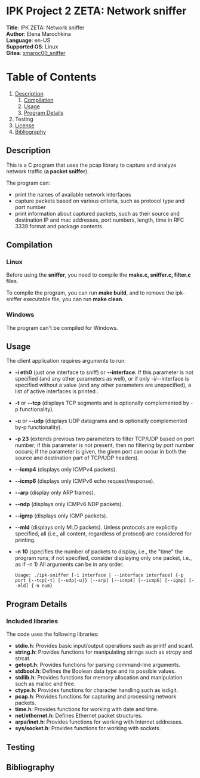 # IPK Project 2 ZETA: Network sniffer
**Title**: IPK ZETA: Network sniffer\
**Author**: Elena Marochkina\
**Language**: en-US\
**Supported OS**: Linux\
**Gitea**: [xmaroc00_sniffer](https://git.fit.vutbr.cz/xmaroc00/IPK_Project2_2023)

# Table of Contents
1. [Description](#description)
    1. [Compilation](#compilation)
    2. [Usage](#usage)
    3. [Program Details](#program-details)
2. Testing
3. [License](#license)
4. [Bibliography](#bibliography)

## Description

This is a C program that uses the pcap library to capture and analyze network traffic (**a packet sniffer**). 

The program can:
- print the names of available network interfaces
- capture packets based on various criteria, such as protocol type and port number
- print information about captured packets, such as their source and destination 
IP and mac addresses, port numbers, length, time in RFC 3339 format and package contents. 

## Compilation
### Linux
Before using the **sniffer**, you need to compile the **make.c, sniffer.c, filter.c** files.

To compile the program, you can run **make build**, and to remove the ipk-sniffer executable
file, you can run **make clean**.

### Windows
The program can't be compiled for Windows.

## Usage
The client application requires  arguments to run:
- **-i eth0** (just one interface to sniff) or **--interface**. If this parameter is not specified (and any other parameters as well), or if only -i/--interface is specified without a value (and any other parameters are unspecified), a list of active interfaces is printed .
- **-t** or **--tcp** (displays TCP segments and is optionally complemented by -p functionality).
- **-u** or **--udp** (displays UDP datagrams and is optionally complemented by-p functionality).
- **-p 23** (extends previous two parameters to filter TCP/UDP based on port number; if this parameter is not present, then no filtering by port number occurs; if the parameter is given, the given port can occur in both the source and destination part of TCP/UDP headers).
- **--icmp4** (displays only ICMPv4 packets).
- **--icmp6** (displays only ICMPv6 echo request/response).
- **--arp** (display only ARP frames).
- **--ndp** (displays only ICMPv6 NDP packets).
- **--igmp** (displays only IGMP packets).
- **--mld** (displays only MLD packets).
Unless protocols are explicitly specified, all (i.e., all content, regardless of protocol) are considered for printing.
- **-n 10** (specifies the number of packets to display, i.e., the "time" the program runs; if not specified, consider displaying only one packet, i.e., as if -n 1)
All arguments can be in any order.

      Usage: ./ipk-sniffer [-i interface | --interface interface] {-p port [--tcp|-t] [--udp|-u]} [--arp] [--icmp4] [--icmp6] [--igmp] [--mld] {-n num}

## Program Details
### Included libraries
The code uses the following libraries:

- **stdio.h**: Provides basic input/output operations such as printf and scanf.
- **string.h**: Provides functions for manipulating strings such as strcpy and strcat.
- **getopt.h**: Provides functions for parsing command-line arguments.
- **stdbool.h**: Defines the Boolean data type and its possible values.
- **stdlib.h**: Provides functions for memory allocation and manipulation such as malloc and free.
- **ctype.h**: Provides functions for character handling such as isdigit.
- **pcap.h**: Provides functions for capturing and processing network packets.
- **time.h**: Provides functions for working with date and time.
- **net/ethernet.h**: Defines Ethernet packet structures.
- **arpa/inet.h**: Provides functions for working with Internet addresses.
- **sys/socket.h**: Provides functions for working with sockets.

## Testing



## Bibliography
